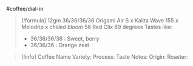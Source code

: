 #coffee/dial-in 

> [!formula] 
> 12gm
> 36/36/36/36
> Origami Air S x Kalita Wave 155 x Melodrip x *chilled bloom*
> 56 Red Clix
> 89 degrees
> Tastes like:
> 	- 36/36/36/36 : Sweet, berry
> 	- 36/36/36 : Orange zest

> [!info] Coffee Name
> Variety: 
> Process: 
> Taste Notes: 
> Origin: 
> Roaster: 

